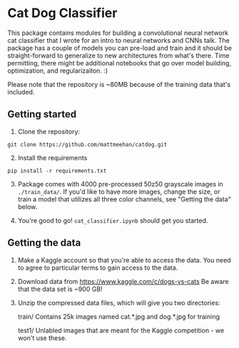 # Cat Dog Classifier
This package contains modules for building a convolutional neural network cat classifier that I wrote for an intro to neural networks and CNNs talk. The package has a couple of models you can pre-load and train and it should be straight-forward to generalize to new architectures from what's there. Time permitting, there might be additional notebooks that go over model building, optimization, and regularizaiton. :)

Please note that the repository is ~80MB because of the training data that's included.

## Getting started
1. Clone the repository: 

```
git clone https://github.com/mattmeehan/catdog.git
```

2. Install the requirements

```
pip install -r requirements.txt
```

3. Package comes with 4000 pre-processed 50z50 grayscale images in ```./train_data/```. If you'd like to have more images, change the size, or train a model that utilizes all three color channels, see "Getting the data" below.

4. You're good to go! ```cat_classifier.ipynb``` should get you started.

## Getting the data
1. Make a Kaggle account so that you're able to access the data. You need to agree to particular terms to gain access to the data. 

2. Download data from https://www.kaggle.com/c/dogs-vs-cats
   Be aware that the data set is ~900 GB!

3. Unzip the compressed data files, which will give you two directories:
    
    train/
        Contains 25k images named cat.\*.jpg and dog.\*.jpg for training
    
    test1/
        Unlabled images that are meant for the Kaggle competition - we won't use these.

